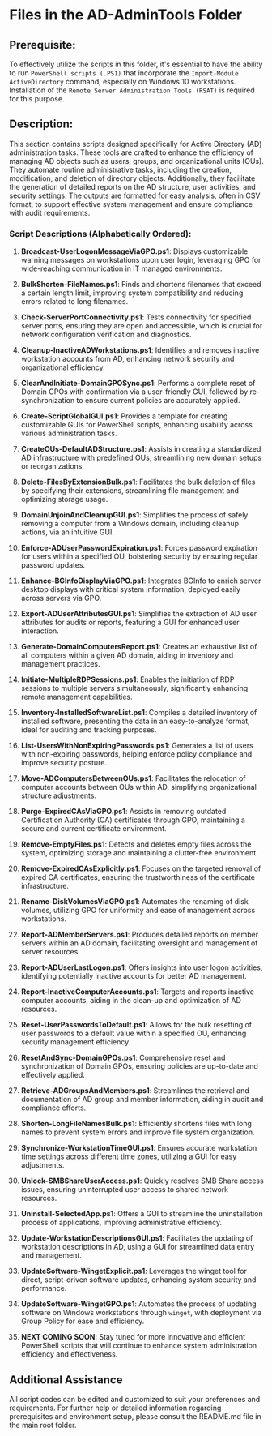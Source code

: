 # Files in the AD-AdminTools Folder
## Prerequisite:
To effectively utilize the scripts in this folder, it's essential to have the ability to run `PowerShell scripts (.PS1)` that incorporate the `Import-Module ActiveDirectory` command, especially on Windows 10 workstations. Installation of the `Remote Server Administration Tools (RSAT)` is required for this purpose.

## Description:
This section contains scripts designed specifically for Active Directory (AD) administration tasks. These tools are crafted to enhance the efficiency of managing AD objects such as users, groups, and organizational units (OUs). They automate routine administrative tasks, including the creation, modification, and deletion of directory objects. Additionally, they facilitate the generation of detailed reports on the AD structure, user activities, and security settings. The outputs are formatted for easy analysis, often in CSV format, to support effective system management and ensure compliance with audit requirements.

### Script Descriptions (Alphabetically Ordered):

1. **Broadcast-UserLogonMessageViaGPO.ps1**: Displays customizable warning messages on workstations upon user login, leveraging GPO for wide-reaching communication in IT managed environments.

2. **BulkShorten-FileNames.ps1**: Finds and shortens filenames that exceed a certain length limit, improving system compatibility and reducing errors related to long filenames.

3. **Check-ServerPortConnectivity.ps1**: Tests connectivity for specified server ports, ensuring they are open and accessible, which is crucial for network configuration verification and diagnostics.

4. **Cleanup-InactiveADWorkstations.ps1**: Identifies and removes inactive workstation accounts from AD, enhancing network security and organizational efficiency.

5. **ClearAndInitiate-DomainGPOSync.ps1**: Performs a complete reset of Domain GPOs with confirmation via a user-friendly GUI, followed by re-synchronization to ensure current policies are accurately applied.

6. **Create-ScriptGlobalGUI.ps1**: Provides a template for creating customizable GUIs for PowerShell scripts, enhancing usability across various administration tasks.

7. **CreateOUs-DefaultADStructure.ps1**: Assists in creating a standardized AD infrastructure with predefined OUs, streamlining new domain setups or reorganizations.

8. **Delete-FilesByExtensionBulk.ps1**: Facilitates the bulk deletion of files by specifying their extensions, streamlining file management and optimizing storage usage.

9. **DomainUnjoinAndCleanupGUI.ps1**: Simplifies the process of safely removing a computer from a Windows domain, including cleanup actions, via an intuitive GUI.

10. **Enforce-ADUserPasswordExpiration.ps1**: Forces password expiration for users within a specified OU, bolstering security by ensuring regular password updates.

11. **Enhance-BGInfoDisplayViaGPO.ps1**: Integrates BGInfo to enrich server desktop displays with critical system information, deployed easily across servers via GPO.

12. **Export-ADUserAttributesGUI.ps1**: Simplifies the extraction of AD user attributes for audits or reports, featuring a GUI for enhanced user interaction.

13. **Generate-DomainComputersReport.ps1**: Creates an exhaustive list of all computers within a given AD domain, aiding in inventory and management practices.

14. **Initiate-MultipleRDPSessions.ps1**: Enables the initiation of RDP sessions to multiple servers simultaneously, significantly enhancing remote management capabilities.

15. **Inventory-InstalledSoftwareList.ps1**: Compiles a detailed inventory of installed software, presenting the data in an easy-to-analyze format, ideal for auditing and tracking purposes.

16. **List-UsersWithNonExpiringPasswords.ps1**: Generates a list of users with non-expiring passwords, helping enforce policy compliance and improve security posture.

17. **Move-ADComputersBetweenOUs.ps1**: Facilitates the relocation of computer accounts between OUs within AD, simplifying organizational structure adjustments.

18. **Purge-ExpiredCAsViaGPO.ps1**: Assists in removing outdated Certification Authority (CA) certificates through GPO, maintaining a secure and current certificate environment.

19. **Remove-EmptyFiles.ps1**: Detects and deletes empty files across the system, optimizing storage and maintaining a clutter-free environment.

20. **Remove-ExpiredCAsExplicitly.ps1**: Focuses on the targeted removal of expired CA certificates, ensuring the trustworthiness of the certificate infrastructure.

21. **Rename-DiskVolumesViaGPO.ps1**: Automates the renaming of disk volumes, utilizing GPO for uniformity and ease of management across workstations.

22. **Report-ADMemberServers.ps1**: Produces detailed reports on member servers within an AD domain, facilitating oversight and management of server resources.

23. **Report-ADUserLastLogon.ps1**: Offers insights into user logon activities, identifying potentially inactive accounts for better AD management.

24. **Report-InactiveComputerAccounts.ps1**: Targets and reports inactive computer accounts, aiding in the clean-up and optimization of AD resources.

25. **Reset-UserPasswordsToDefault.ps1**: Allows for the bulk resetting of user passwords to a default value within a specified OU, enhancing security management efficiency.

26. **ResetAndSync-DomainGPOs.ps1**: Comprehensive reset and synchronization of Domain GPOs, ensuring policies are up-to-date and effectively applied.

27. **Retrieve-ADGroupsAndMembers.ps1**: Streamlines the retrieval and documentation of AD group and member information, aiding in audit and compliance efforts.

28. **Shorten-LongFileNamesBulk.ps1**: Efficiently shortens files with long names to prevent system errors and improve file system organization.

29. **Synchronize-WorkstationTimeGUI.ps1**: Ensures accurate workstation time settings across different time zones, utilizing a GUI for easy adjustments.

30. **Unlock-SMBShareUserAccess.ps1**: Quickly resolves SMB Share access issues, ensuring uninterrupted user access to shared network resources.

31. **Uninstall-SelectedApp.ps1**: Offers a GUI to streamline the uninstallation process of applications, improving administrative efficiency.

32. **Update-WorkstationDescriptionsGUI.ps1**: Facilitates the updating of workstation descriptions in AD, using a GUI for streamlined data entry and management.

33. **UpdateSoftware-WingetExplicit.ps1**: Leverages the winget tool for direct, script-driven software updates, enhancing system security and performance.

34. **UpdateSoftware-WingetGPO.ps1**: Automates the process of updating software on Windows workstations through `winget`, with deployment via Group Policy for ease and efficiency.

35. **NEXT COMING SOON**: Stay tuned for more innovative and efficient PowerShell scripts that will continue to enhance system administration efficiency and effectiveness.

## Additional Assistance
All script codes can be edited and customized to suit your preferences and requirements. For further help or detailed information regarding prerequisites and environment setup, please consult the README.md file in the main root folder.
